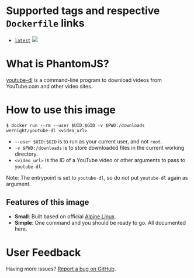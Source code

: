 Supported tags and respective `Dockerfile` links
================================================

  * [`latest`](https://github.com/wernight/docker-youtube-dl/blob/master/Dockerfile) [![](https://images.microbadger.com/badges/image/wernight/youtube-dl.svg)](http://microbadger.com/images/wernight/youtube-dl "Get your own image badge on microbadger.com")


What is PhantomJS?
==================

[youtube-dl](https://github.com/rg3/youtube-dl) is a command-line program to download videos from YouTube.com and other video sites.


How to use this image
=====================

    $ docker run --rm --user $UID:$GID -v $PWD:/downloads wernight/youtube-dl <video_url>

  * `--user $UID:$GID` is to run as your current user, and not `root`.
  * `-v $PWD:/downloads` is to store downloaded files in the current working directory.
  * `<video_url>` is the ID of a YouTube video or other arguments to pass to `youtube-dl`.

Note: The entrypoint is set to `youtube-dl`, so do *not* put `youtube-dl` again as argument.

Features of this image
----------------------

  * **Small**: Built based on official [Alpine Linux](https://registry.hub.docker.com/_/alpine/).
  * **Simple**: One command and you should be ready to go. All documented here.


User Feedback
=============

Having more issues? [Report a bug on GitHub](https://github.com/wernight/docker-youtube-dl/issues).
